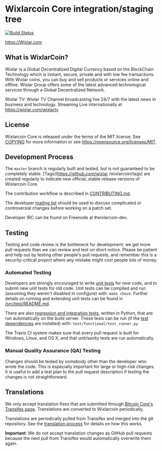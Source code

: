 Wixlarcoin Core integration/staging tree
=====================================

[![Build Status](https://travis-ci.org/Wixlarcoin-project/wixlarcoin.svg?branch=master)](https://travis-ci.org/wixlarcoin-project/wixlarcoin)

https://Wixlar.com

What is WixlarCoin?
----------------

Wixlar is a Global Decentralized Digital Currency based on the BlockChain Technology which is instant, secure, private and with low fee transactions. With Wixlar coins, you can buy and sell products or services online and offline. Wixlar Group offers some of the latest advanced technological services through a Global Decentralized Network.

Wixlar TV: Wixlar TV Channel broadcasting live 24/7 with the latest news in business and technology. Streaming Live internationally at https://wixlar.com/wixlartv

License
-------

Wixlarcoin Core is released under the terms of the MIT license. See [COPYING](COPYING) for more
information or see https://opensource.org/licenses/MIT.

Development Process
-------------------

The `master` branch is regularly built and tested, but is not guaranteed to be
completely stable. [Tags](https://github.com/wixlar /wixlarcoin/tags) are created
regularly to indicate new official, stable release versions of Wixlarcoin Core.

The contribution workflow is described in [CONTRIBUTING.md](CONTRIBUTING.md).

The developer [mailing list](https://groups.google.com/forum/#!forum/wixlarcoin-dev)
should be used to discuss complicated or controversial changes before working
on a patch set.

Developer IRC can be found on Freenode at #wixlarcoin-dev.

Testing
-------

Testing and code review is the bottleneck for development; we get more pull
requests than we can review and test on short notice. Please be patient and help out by testing
other people's pull requests, and remember this is a security-critical project where any mistake might cost people
lots of money.

### Automated Testing

Developers are strongly encouraged to write [unit tests](src/test/README.md) for new code, and to
submit new unit tests for old code. Unit tests can be compiled and run
(assuming they weren't disabled in configure) with: `make check`. Further details on running
and extending unit tests can be found in [/src/test/README.md](/src/test/README.md).

There are also [regression and integration tests](/test), written
in Python, that are run automatically on the build server.
These tests can be run (if the [test dependencies](/test) are installed) with: `test/functional/test_runner.py`

The Travis CI system makes sure that every pull request is built for Windows, Linux, and OS X, and that unit/sanity tests are run automatically.

### Manual Quality Assurance (QA) Testing

Changes should be tested by somebody other than the developer who wrote the
code. This is especially important for large or high-risk changes. It is useful
to add a test plan to the pull request description if testing the changes is
not straightforward.

Translations
------------

We only accept translation fixes that are submitted through [Bitcoin Core's Transifex page](https://www.transifex.com/projects/p/bitcoin/).
Translations are converted to Wixlarcoin periodically.

Translations are periodically pulled from Transifex and merged into the git repository. See the
[translation process](doc/translation_process.md) for details on how this works.

**Important**: We do not accept translation changes as GitHub pull requests because the next
pull from Transifex would automatically overwrite them again.
